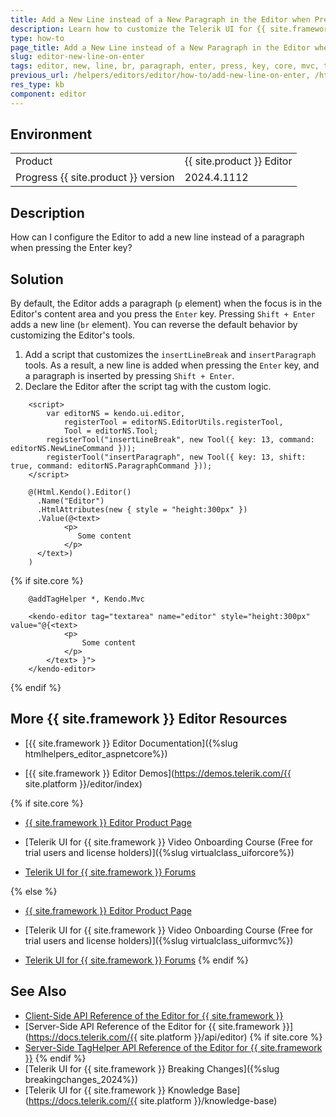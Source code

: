 ```yaml
---
title: Add a New Line instead of a New Paragraph in the Editor when Pressing Enter Key
description: Learn how to customize the Telerik UI for {{ site.framework }} Editor to add a new line when pressing the Enter key.
type: how-to
page_title: Add a New Line instead of a New Paragraph in the Editor when Pressing Enter Key
slug: editor-new-line-on-enter
tags: editor, new, line, br, paragraph, enter, press, key, core, mvc, telerik
previous_url: /helpers/editors/editor/how-to/add-new-line-on-enter, /html-helpers/editors/editor/how-to/add-new-line-on-enter
res_type: kb
component: editor
---
```


## Environment

<table>
 <tr>
  <td>Product</td>
  <td>{{ site.product }} Editor</td>
 </tr>
 <tr>
  <td>Progress {{ site.product }} version</td>
  <td>2024.4.1112</td>
 </tr>
</table>

## Description

How can I configure the Editor to add a new line instead of a paragraph when pressing the Enter key?

## Solution

By default, the Editor adds a paragraph (`p` element) when the focus is in the Editor's content area and you press the `Enter` key. Pressing `Shift + Enter` adds a new line (`br` element). You can reverse the default behavior by customizing the Editor's tools.   

1. Add a script that customizes the `insertLineBreak` and `insertParagraph` tools. As a result, a new line is added when pressing the `Enter` key, and a paragraph is inserted by pressing `Shift + Enter`.  
1. Declare the Editor after the script tag with the custom logic.

```JS script
    <script>
        var editorNS = kendo.ui.editor,
            registerTool = editorNS.EditorUtils.registerTool,
            Tool = editorNS.Tool;
        registerTool("insertLineBreak", new Tool({ key: 13, command: editorNS.NewLineCommand }));
        registerTool("insertParagraph", new Tool({ key: 13, shift: true, command: editorNS.ParagraphCommand }));
    </script>
```
```HtmlHelper
    @(Html.Kendo().Editor()
      .Name("Editor")
      .HtmlAttributes(new { style = "height:300px" })
      .Value(@<text>
            <p>
               Some content
            </p>
      </text>)
    )
```
{% if site.core %}
```TagHelper
    @addTagHelper *, Kendo.Mvc

    <kendo-editor tag="textarea" name="editor" style="height:300px" value="@{<text>
            <p>
                Some content
            </p>
        </text> }">
    </kendo-editor>
```
{% endif %}


## More {{ site.framework }} Editor Resources

* [{{ site.framework }} Editor Documentation]({%slug htmlhelpers_editor_aspnetcore%})

* [{{ site.framework }} Editor Demos](https://demos.telerik.com/{{ site.platform }}/editor/index)

{% if site.core %}
* [{{ site.framework }} Editor Product Page](https://www.telerik.com/aspnet-core-ui/editor)

* [Telerik UI for {{ site.framework }} Video Onboarding Course (Free for trial users and license holders)]({%slug virtualclass_uiforcore%})

* [Telerik UI for {{ site.framework }} Forums](https://www.telerik.com/forums/aspnet-core-ui)

{% else %}
* [{{ site.framework }} Editor Product Page](https://www.telerik.com/aspnet-mvc/editor)

* [Telerik UI for {{ site.framework }} Video Onboarding Course (Free for trial users and license holders)]({%slug virtualclass_uiformvc%})

* [Telerik UI for {{ site.framework }} Forums](https://www.telerik.com/forums/aspnet-mvc)
{% endif %}

## See Also

* [Client-Side API Reference of the Editor for {{ site.framework }}](https://docs.telerik.com/kendo-ui/api/javascript/ui/editor)
* [Server-Side API Reference of the Editor for {{ site.framework }}](https://docs.telerik.com/{{ site.platform }}/api/editor)
{% if site.core %}
* [Server-Side TagHelper API Reference of the Editor for {{ site.framework }}](https://docs.telerik.com/aspnet-core/api/taghelpers/editor)
{% endif %}
* [Telerik UI for {{ site.framework }} Breaking Changes]({%slug breakingchanges_2024%})
* [Telerik UI for {{ site.framework }} Knowledge Base](https://docs.telerik.com/{{ site.platform }}/knowledge-base)
